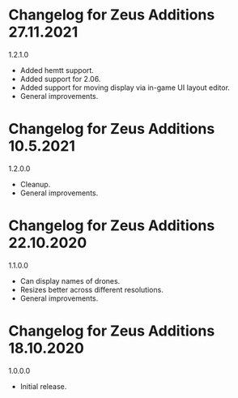 # Changelog for Zeus Additions 27.11.2021

1.2.1.0
- Added hemtt support.
- Added support for 2.06.
- Added support for moving display via in-game UI layout editor.
- General improvements.

# Changelog for Zeus Additions 10.5.2021

1.2.0.0
- Cleanup.
- General improvements.

# Changelog for Zeus Additions 22.10.2020

1.1.0.0
- Can display names of drones.
- Resizes better across different resolutions.
- General improvements.

# Changelog for Zeus Additions 18.10.2020

1.0.0.0
- Initial release.
